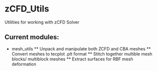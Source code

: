# zCFD_Utils
Utilities for working with zCFD Solver

## Current modules:

* mesh_utils
** Unpack and manipulate both ZCFD and CBA meshes
** Convert meshes to tecplot .plt format
** Stitch together multible mesh blocks/ multiblock meshes
** Extract surfaces for RBF mesh deformation
